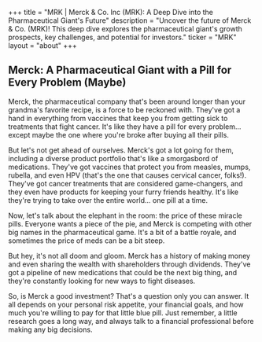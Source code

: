 +++
title = "MRK |  Merck & Co. Inc (MRK): A Deep Dive into the Pharmaceutical Giant's Future"
description = "Uncover the future of Merck & Co. (MRK)! This deep dive explores the pharmaceutical giant's growth prospects, key challenges, and potential for investors."
ticker = "MRK"
layout = "about"
+++

        


## Merck:  A Pharmaceutical Giant with a Pill for Every Problem (Maybe)

Merck, the pharmaceutical company that's been around longer than your grandma's favorite recipe, is a force to be reckoned with. They've got a hand in everything from vaccines that keep you from getting sick to treatments that fight cancer. It's like they have a pill for every problem... except maybe the one where you're broke after buying all their pills.

But let's not get ahead of ourselves.  Merck's got a lot going for them, including a diverse product portfolio that's like a smorgasbord of medications. They've got vaccines that protect you from measles, mumps, rubella, and even HPV (that's the one that causes cervical cancer, folks!). They've got cancer treatments that are considered game-changers, and they even have products for keeping your furry friends healthy.  It's like they're trying to take over the entire world... one pill at a time.

Now, let's talk about the elephant in the room: the price of these miracle pills.  Everyone wants a piece of the pie, and Merck is competing with other big names in the pharmaceutical game. It's a bit of a battle royale, and sometimes the price of meds can be a bit steep.  

But hey, it's not all doom and gloom. Merck has a history of making money and even sharing the wealth with shareholders through dividends. They've got a pipeline of new medications that could be the next big thing, and they're constantly looking for new ways to fight diseases.  

So, is Merck a good investment?  That's a question only you can answer.  It all depends on your personal risk appetite, your financial goals, and how much you're willing to pay for that little blue pill.  Just remember, a little research goes a long way, and always talk to a financial professional before making any big decisions. 

        